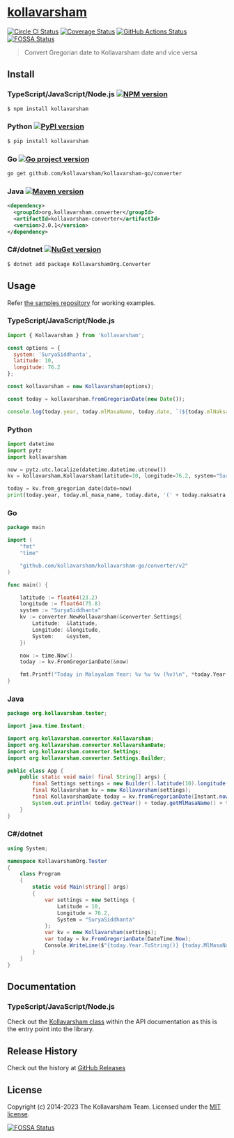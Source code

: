 # [kollavarsham](http://kollavarsham.org/)

[![Circle CI Status][circleci-image]][circleci-url] [![Coverage Status][coveralls-image]][coveralls-url] [![GitHub Actions Status][gh-actions-image]][gh-actions-url] [![FOSSA Status](https://app.fossa.io/api/projects/git%2Bgithub.com%2Fkollavarsham%2Fkollavarsham-js.svg?type=shield)](https://app.fossa.io/projects/git%2Bgithub.com%2Fkollavarsham%2Fkollavarsham-js?ref=badge_shield)


> Convert Gregorian date to Kollavarsham date and vice versa


## Install

### TypeScript/JavaScript/Node.js [![NPM version][npm-image]][npm-url]

```sh
$ npm install kollavarsham
```

### Python [![PyPI version][pypi-image]][pypi-url]

```sh
$ pip install kollavarsham
```

### Go [![Go project version][go-pkg-image]][go-pkg-url]


```sh
go get github.com/kollavarsham/kollavarsham-go/converter
```

### Java [![Maven version][maven-image]][maven-url]

```xml
<dependency>
  <groupId>org.kollavarsham.converter</groupId>
  <artifactId>kollavarsham-converter</artifactId>
  <version>2.0.1</version>
</dependency>
```

### C#/dotnet [![NuGet version][nuget-image]][nuget-url]

```sh
$ dotnet add package KollavarshamOrg.Converter
```

## Usage

Refer [the samples repository](https://github.com/kollavarsham/kollavarsham-samples) for working examples.

### TypeScript/JavaScript/Node.js

```js
import { Kollavarsham } from 'kollavarsham';

const options = {
  system: 'SuryaSiddhanta',
  latitude: 10,
  longitude: 76.2
};

const kollavarsham = new Kollavarsham(options);

const today = kollavarsham.fromGregorianDate(new Date());

console.log(today.year, today.mlMasaName, today.date, `(${today.mlNaksatraName})`);
```

### Python

```python
import datetime
import pytz
import kollavarsham

now = pytz.utc.localize(datetime.datetime.utcnow())
kv = kollavarsham.Kollavarsham(latitude=10, longitude=76.2, system="SuryaSiddhanta")

today = kv.from_gregorian_date(date=now)
print(today.year, today.ml_masa_name, today.date, '(' + today.naksatra.ml_malayalam + ')')
```

### Go

```go
package main

import (
	"fmt"
	"time"

	"github.com/kollavarsham/kollavarsham-go/converter/v2"
)

func main() {

	latitude := float64(23.2)
	longitude := float64(75.8)
	system := "SuryaSiddhanta"
	kv := converter.NewKollavarsham(&converter.Settings{
		Latitude:  &latitude,
		Longitude: &longitude,
		System:    &system,
	})

	now := time.Now()
	today := kv.FromGregorianDate(&now)

	fmt.Printf("Today in Malayalam Year: %v %v %v (%v)\n", *today.Year(), *today.MlMasaName(), *today.Date(), *today.MlNaksatraName())
}
```

### Java

```java
package org.kollavarsham.tester;

import java.time.Instant;

import org.kollavarsham.converter.Kollavarsham;
import org.kollavarsham.converter.KollavarshamDate;
import org.kollavarsham.converter.Settings;
import org.kollavarsham.converter.Settings.Builder;

public class App {
    public static void main( final String[] args) {
        final Settings settings = new Builder().latitude(10).longitude(76.2).system("SuryaSiddhanta").build();
        final Kollavarsham kv = new Kollavarsham(settings);
        final KollavarshamDate today = kv.fromGregorianDate(Instant.now());
        System.out.println( today.getYear() + today.getMlMasaName() + today.getDate() + '(' + today.getMlNaksatraName() + ')' );
    }
}
```

### C#/dotnet

```csharp
using System;

namespace KollavarshamOrg.Tester
{
    class Program
    {
        static void Main(string[] args)
        {
            var settings = new Settings {
                Latitude = 10,
                Longitude = 76.2,
                System = "SuryaSiddhanta"
            };
            var kv = new Kollavarsham(settings);
            var today = kv.FromGregorianDate(DateTime.Now);
            Console.WriteLine($"{today.Year.ToString()} {today.MlMasaName} {today.Date.ToString()} ({today.MlNaksatraName})");
        }
    }
}
```

## Documentation

### TypeScript/JavaScript/Node.js

Check out the [Kollavarsham class](https://kollavarsham.org/kollavarsham-js/module-kollavarsham.Kollavarsham.html) within the API documentation as this is the entry point into the library.

## Release History
Check out the history at [GitHub Releases](https://github.com/kollavarsham/kollavarsham-js/releases)

## License
Copyright (c) 2014-2023 The Kollavarsham Team. Licensed under the [MIT license](http://kollavarsham.org/LICENSE.txt).

[nuget-image]: https://badge.fury.io/nu/KollavarshamOrg.Converter.svg
[nuget-url]: https://www.nuget.org/packages/KollavarshamOrg.Converter
[go-pkg-image]: https://badge.fury.io/go/github.com%2Fkollavarsham%2Fkollavarsham-go%2Fconverter%2Fv2.svg
[go-pkg-url]: https://pkg.go.dev/github.com/kollavarsham/kollavarsham-go/converter/v2
[maven-image]: https://img.shields.io/maven-central/v/org.kollavarsham.converter/kollavarsham-converter
[maven-url]: https://search.maven.org/artifact/org.kollavarsham.converter/kollavarsham-converter
[npm-image]: https://badge.fury.io/js/kollavarsham.svg
[npm-url]: https://www.npmjs.com/package/kollavarsham
[pypi-image]: https://img.shields.io/pypi/v/kollavarsham
[pypi-url]: https://pypi.org/project/kollavarsham/
[circleci-image]: https://img.shields.io/circleci/build/github/kollavarsham/kollavarsham-js?label=CircleCI
[circleci-url]: https://app.circleci.com/pipelines/github/kollavarsham/kollavarsham-js
[gh-actions-image]: https://github.com/kollavarsham/kollavarsham-js/actions/workflows/ci.yml/badge.svg
[gh-actions-url]: https://github.com/kollavarsham/kollavarsham-js/actions/workflows/ci.yml?query=branch%3Amain
[coveralls-image]: https://img.shields.io/coveralls/github/kollavarsham/kollavarsham-js?label=Coveralls
[coveralls-url]: https://coveralls.io/github/kollavarsham/kollavarsham-js?branch=main


[![FOSSA Status](https://app.fossa.io/api/projects/git%2Bgithub.com%2Fkollavarsham%2Fkollavarsham-js.svg?type=large)](https://app.fossa.io/projects/git%2Bgithub.com%2Fkollavarsham%2Fkollavarsham-js?ref=badge_large)
